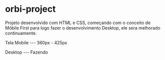# orbi-project

Projeto desenvolvido com HTML e CSS, começando com o conceito de Móbile First para logo fazer o desenvolvimento Desktop, ele sera melhorado continuamente.

Tela Mobile --- 360px - 425px

Desktop --- Fazendo